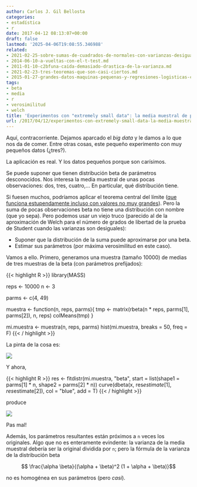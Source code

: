 ```yaml
---
author: Carlos J. Gil Bellosta
categories:
- estadística
- r
date: 2017-04-12 08:13:07+00:00
draft: false
lastmod: '2025-04-06T19:08:55.346988'
related:
- 2021-02-25-sobre-sumas-de-cuadrados-de-normales-con-varianzas-desiguales.md
- 2014-06-10-a-vueltas-con-el-t-test.md
- 2011-01-10-c2bfuna-caida-demasiado-drastica-de-la-varianza.md
- 2021-02-23-tres-teoremas-que-son-casi-ciertos.md
- 2015-01-27-grandes-datos-maquinas-pequenas-y-regresiones-logisticas-con-variables-categoricas.md
tags:
- beta
- media
- r
- verosimilitud
- welch
title: 'Experimentos con "extremely small data": la media muestral de pocas betas'
url: /2017/04/12/experimentos-con-extremely-small-data-la-media-muestral-de-pocas-betas/
---
```


Aquí, contracorriente. Dejamos aparcado el _big data_ y le damos a lo que nos da de comer. Entre otras cosas, este pequeño experimento con muy pequeños datos (¿tres?).

La aplicación es real. Y los datos pequeños porque son carísimos.

Se puede suponer que tienen distribución beta de parámetros desconocidos. Nos interesa la media muestral de unas pocas observaciones: dos, tres, cuatro,... En particular, qué distribución tiene.

Si fuesen muchos, podríamos aplicar el teorema central del límite ([que funciona estupendamente incluso con valores no muy grandes](https://datanalytics.com/2012/11/20/lo-normal-sumar-doce-restar-seis/)). Pero la suma de pocas observaciones beta no tiene una distribución con nombre (que yo sepa). Pero podemos usar un viejo truco (parecido al de la aproximación de Welch para el número de grados de libertad de la prueba de Student cuando las varianzas son desiguales):

* Suponer que la distribución de la suma puede aproximarse por una beta.
* Estimar sus parámetros (por máxima verosimilitud en este caso).

Vamos a ello. Primero, generamos una muestra (tamaño 10000) de medias de tres muestras de la beta (con parámetros prefijados):

{{< highlight R >}}
library(MASS)

reps <- 10000
n    <- 3

parms <- c(4, 49)

muestra <- function(n, reps, parms){
  tmp <- matrix(rbeta(n * reps, parms[1], parms[2]), n, reps)
  colMeans(tmp)
}

mi.muestra <- muestra(n, reps, parms)
hist(mi.muestra, breaks = 50, freq = F)
{{< / highlight >}}

La pinta de la cosa es:

![](/wp-uploads/2017/04/muestra_medias_beta.png#center)

Y ahora,

{{< highlight R >}}
res <- fitdistr(mi.muestra, "beta",
                start = list(shape1 = parms[1] * n,
                              shape2 = parms[2] * n))
curve(dbeta(x, res$estimate[1], res$estimate[2]),
      col = "blue", add = T)
{{< / highlight >}}

produce

![](/wp-uploads/2017/04/muestra_medias_beta_ajuste.png#center)

Pas mal!

Además, los parámetros resultantes están próximos a `n` veces los originales. Algo que no es enteramente evindente: la varianza de la media muestral debería ser la original dividida por `n`; pero la fórmula de la varianza de la distribución beta

$$ \frac{\alpha \beta}{(\alpha + \beta)^2 (1 + \alpha + \beta)}$$

no es homogénea en sus parámetros (pero _casi_).